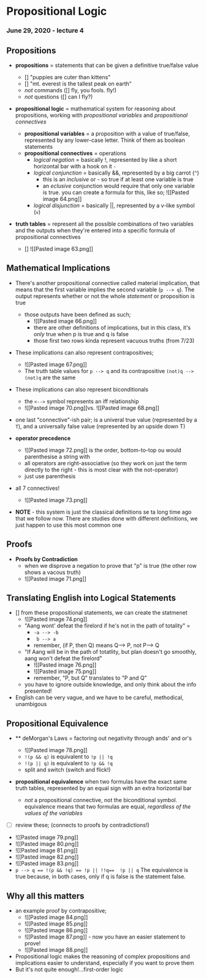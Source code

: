 # Propositional Logic
### June 29, 2020 - lecture 4

## Propositions
- **propositions** = statements that can be given a definitive true/false value
	- [] "puppies are cuter than kittens"
	- [] "mt. everest is the tallest peak on earth"
	- *not* commands ([] fly, you fools. fly!)
	- *not* questions ([] can I fly?)
- **propositional logic** = mathematical system for reasoning about propositions, working with *propositional variables* and *propositional connectives*
	- **propositional variables** = a proposition with a value of true/false, represented by any lower-case letter. Think of them as boolean statements
	- **propositional connectives** = operations 
		- *logical negation* = basically !, represented by like a short horizontal bar with a hook on it `-`
		- *logical conjunction* = basically &&, represented by a big carrot (`^`)
			- this is an *inclusive* or - so true if at least one variable is true
			- an *eclusive* conjunction would require that only one variable is true. you can create a formula for this, like so; ![[Pasted image 64.png]]
		- *logical disjunction* = basically ||, represented by a v-like symbol (`v`)


- **truth tables** = represent all the possible combinations of two variables and the outputs when they're entered into a specific formula of propositional connectives
	- [] ![[Pasted image 63.png]]
	
## Mathematical Implications
- There's another propositional connective called material implication, that means that the first variable implies the second variable (`p --> q`). The output represents whether or not the whole *statement* or proposition is true
	- those outputs have been defined as such;
		- ![[Pasted image 66.png]]
		- there are other definitions of implications, but in this class, it's *only* true when p is true and q is false
		- those first two rows kinda represent vacuous truths (from 7/23)
		
- These implications can also represent contrapositives;
	- ![[Pasted image 67.png]]
	- The truth table values for `p --> q` and its contrapositive `(not)q --> (not)q` are the same
- These implications can also represent biconditionals
	- the `<-->` symbol represents an iff relationship
	- ![[Pasted image 70.png]]vs. ![[Pasted image 68.png]]

- one last "connective"-ish pair; is a univeral true value (represented by a `T`), and a universally false value (represented by an upside down T)

- **operator precedence**
	- ![[Pasted image 72.png]] is the order, bottom-to-top ou would parenthesise a string with
	- all operators are right-associative (so they work on just the term directly to the right - this is most clear with the not-operator)
	- just use parenthesis


- all 7 connectives!
	- ![[Pasted image 73.png]]

- **NOTE** - this system is just the classical definitions se ta long time ago that we follow now. There are studies done with different definitions, we just happen to use this most common one


## Proofs
- **Proofs by Contradiction**
	- when we disprove a negation to prove that "p" is true (the other row shows a vacous truth)
	- ![[Pasted image 71.png]]

## Translating English into Logical Statements
- [] from these propositional statements, we can create the statmenet
	- ![[Pasted image 74.png]]
	- "Aang wont' defeat the firelord if he's not in the path of totality" = 
		- `-a --> -b` 
		- ` b --> a`
		- remember, (if P, then Q) means Q--> P, not P--> Q
	- "If Aang will be in the path of totatlity, but plan doesn't go smoothly, aang won't defeat the firelord"
		- ![[Pasted image 76.png]]
		- ![[Pasted image 75.png]]
		- remember, "P, but Q" translates to "P and Q"
	- you have to ignore outside knowledge, and only think  about the info presented!
- English can be very vague, and we have to be careful, methodical, unambigous


## Propositional Equivalence
- ** deMorgan's Laws = factoring out negativity through ands' and or's 
	- ![[Pasted image 78.png]]
	- `!(p && q)` is equivalent to `!p || !q`
	- `!(p || q)` is equivalent to `!p && !q`
	- split and switch (switch and flick!)


- **propositional equivalence** when two formulas have the exact same truth tables, represented by an equal sign with an extra horizontal bar
	- *not* a propositional connective, not the biconditional symbol. equivalence means that two formulas are equal, *regardless of the values of the variables*
- [ ] review these; (connects to proofs by contradictions!)
- ![[Pasted image 79.png]]
- ![[Pasted image 80.png]]
- ![[Pasted image 81.png]]
- ![[Pasted image 82.png]]
- ![[Pasted image 83.png]]
- `p --> q == !(p && !q) == !p || !!q==  !p || q` The equivalence is true because, in both cases, only if q is false is the statement false. 


## Why all this matters
- an example proof by contrapositive;
	- ![[Pasted image 84.png]]
	- ![[Pasted image 85.png]]
	- ![[Pasted image 86.png]]
	- ![[Pasted image 87.png]] - now you have an easier statement to prove!
	- ![[Pasted image 88.png]]
- Propositional logic makes the reasoning of complex propositions and implications easier to understand, especially if you want to prove them
- But it's not quite enough!...first-order logic





	